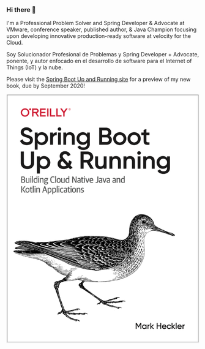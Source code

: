 ### Hi there 👋

<!--
**mkheck/mkheck** is a ✨ _special_ ✨ repository because its `README.md` (this file) appears on your GitHub profile.

Here are some ideas to get you started:

- 🔭 I’m currently working on ...
- 🌱 I’m currently learning ...
- 👯 I’m looking to collaborate on ...
- 🤔 I’m looking for help with ...
- 💬 Ask me about ...
- 📫 How to reach me: ...
- 😄 Pronouns: ...
- ⚡ Fun fact: ...
-->

I'm a Professional Problem Solver and Spring Developer & Advocate at VMware, conference speaker, published author, & Java Champion focusing upon developing innovative production-ready software at velocity for the Cloud.

Soy Solucionador Profesional de Problemas y Spring Developer + Advocate, ponente, y autor enfocado en el desarrollo de software para el Internet of Things (IoT) y la nube.

Please visit the [Spring Boot Up and Running site](https://bitly.com/springbootbook) for a preview of my new book, due by September 2020!

![Spring Boot Up and Running!](https://github.com/mkheck/mkheck/blob/master/COVER_B%26W_SBUR.png)

